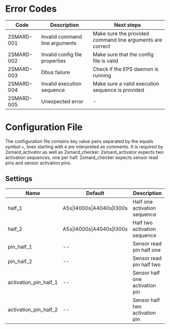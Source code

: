 Error Codes
===========

|   Code   |  Description  | Next steps |
|----------|---------------|------------|
| 2SMARD-001 | Invalid command line arguments| Make sure the provided command line arguments are correct |
| 2SMARD-002 | Invalid config file properties | Make sure that the config file is valid |
| 2SMARD-003 | Dbus failure | Check if the EPS daemon is running |
| 2SMARD-004 | Invalid execution sequence | Make sure a valid execution sequence is provided |
| 2SMARD-005 | Unexpected error | - |

Configuration File
==================

The configuration file contains key value pairs separated by the equals symbol `=`, lines starting with `#` are interpreted as comments. It is required by 2smard_activator as well as 2smard_checker. 2smard_activator expects two activation sequences, one per half. 2smard_checker expects sensor read pins and sensor activation pins.

Settings
--------

| Name                       | Default                        | Description                         |
|----------------------------|--------------------------------|-------------------------------------|
| half\_1                    | A5s&#124;I4000s&#124;A4040s&#124;I300s     | Half one activation sequence        |
| half\_2                    | A5s&#124;I4000s&#124;A4040s&#124;I300s     | Half two activation sequence        |
| pin\_half\_1               | --                             | Sensor read pin half one            |
| pin\_half\_2               | --                             | Sensor read pin half two            |
| activation\_pin\_half\_1   | --                             | Sensor half one activation pin      |
| activation\_pin\_half\_2   | --                             | Sensor half two activation pin      |
